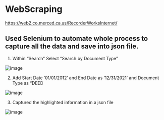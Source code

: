 # WebScraping

https://web2.co.merced.ca.us/RecorderWorksInternet/ 

## Used Selenium to automate whole process to capture all the data and save into json file.

1. Within “Search” Select “Search by Document Type”

  ![image](https://user-images.githubusercontent.com/76004920/179464263-80fd1755-2698-4c5c-bf5c-4be0ad6c6d85.png)

2. Add Start Date ‘01/01/2012’ and End Date as ‘12/31/2021’ and Document Type as “DEED

  ![image](https://user-images.githubusercontent.com/76004920/179464510-5cdead9d-b9d5-4079-90f0-4c5cbc0ddcb9.png)

3. Captured the highlighted information in a json file

  ![image](https://user-images.githubusercontent.com/76004920/179464571-47723355-f38b-4f20-825e-4d821293edf8.png)



